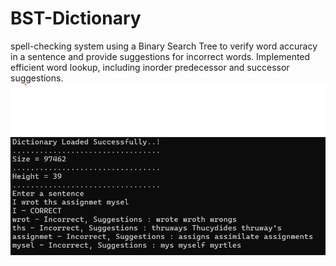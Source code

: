 # BST-Dictionary
spell-checking system using a Binary Search Tree to verify word accuracy in a sentence and provide suggestions for incorrect words. Implemented efficient word lookup, including inorder predecessor and successor suggestions.
![image info](./src/1.png)
